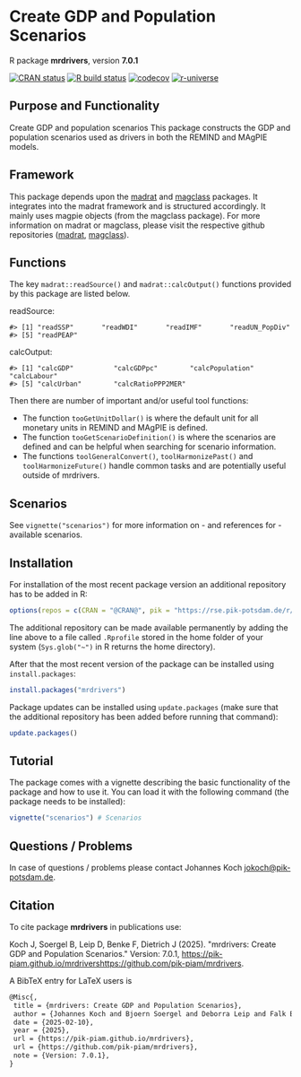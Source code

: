 # Create GDP and Population Scenarios

R package **mrdrivers**, version **7.0.1**

[![CRAN status](https://www.r-pkg.org/badges/version/mrdrivers)](https://cran.r-project.org/package=mrdrivers) [![R build status](https://pik-piam.github.io/mrdrivers/workflows/check/badge.svg)](https://pik-piam.github.io/mrdrivers/actions) [![codecov](https://codecov.io/gh/mrdrivers/branch/master/graph/badge.svg)](https://app.codecov.io/gh/mrdrivers) [![r-universe](https://pik-piam.r-universe.dev/badges/mrdrivers)](https://pik-piam.r-universe.dev/builds)

## Purpose and Functionality

Create GDP and population scenarios
    This package constructs the GDP and population scenarios used as drivers in both the REMIND and MAgPIE models.

<!-- README.md is generated from README.Rmd. Please edit that file -->
<!-- # mrdrivers -->
<!-- badges: start -->
<!-- [![lucode2-check](https://github.com/pik-piam/mrdrivers/actions/workflows/lucode2-check.yaml/badge.svg)](https://github.com/pik-piam/mrdrivers/actions/workflows/lucode2-check.yaml) -->
<!-- [![Lifecycle: stable](https://img.shields.io/badge/lifecycle-stable-bright_green.svg)](https://lifecycle.r-lib.org/articles/stages.html#stable) -->
<!-- [![Codecov test coverage](https://codecov.io/gh/pik-piam/mrdrivers/branch/main/graph/badge.svg)](https://app.codecov.io/gh/pik-piam/mrdrivers?branch=main) -->
<!-- badges: end -->
<!-- The goal of **mrdrivers** is to handle the construction of GDP, GDP per capita, Population and Urban Population share scenarios: all of which are important drivers to the REMIND and MAgPIE models. -->
<!-- ## Installation -->
<!-- ```{r, eval=FALSE} -->
<!-- # From the PIK rse-server -->
<!-- install.packages("mrdrivers", repos = "https://rse.pik-potsdam.de/r/packages") -->
<!-- # or from Github -->
<!-- remotes::install_github("pik-piam/mrdrivers") -->
<!-- ``` -->

## Framework

This package depends upon the
[madrat](https://github.com/pik-piam/madrat#readme) and
[magclass](https://github.com/pik-piam/magclass#readme) packages. It
integrates into the madrat framework and is structured accordingly. It
mainly uses magpie objects (from the magclass package). For more
information on madrat or magclass, please visit the respective github
repositories ([madrat](https://github.com/pik-piam/madrat#readme),
[magclass](https://github.com/pik-piam/magclass#readme)).

## Functions

The key `madrat::readSource()` and `madrat::calcOutput()` functions
provided by this package are listed below.

readSource:

    #> [1] "readSSP"       "readWDI"       "readIMF"       "readUN_PopDiv"
    #> [5] "readPEAP"

calcOutput:

    #> [1] "calcGDP"          "calcGDPpc"        "calcPopulation"   "calcLabour"      
    #> [5] "calcUrban"        "calcRatioPPP2MER"

Then there are number of important and/or useful tool functions:

- The function `tooGetUnitDollar()` is where the default unit for all
  monetary units in REMIND and MAgPIE is defined.
- The function `tooGetScenarioDefinition()` is where the scenarios are
  defined and can be helpful when searching for scenario information.
- The functions `toolGeneralConvert()`, `toolHarmonizePast()` and
  `toolHarmonizeFuture()` handle common tasks and are potentially useful
  outside of mrdrivers.

## Scenarios

See `vignette("scenarios")` for more information on - and references
for - available scenarios.

## Installation

For installation of the most recent package version an additional repository has to be added in R:

```r
options(repos = c(CRAN = "@CRAN@", pik = "https://rse.pik-potsdam.de/r/packages"))
```
The additional repository can be made available permanently by adding the line above to a file called `.Rprofile` stored in the home folder of your system (`Sys.glob("~")` in R returns the home directory).

After that the most recent version of the package can be installed using `install.packages`:

```r 
install.packages("mrdrivers")
```

Package updates can be installed using `update.packages` (make sure that the additional repository has been added before running that command):

```r 
update.packages()
```

## Tutorial

The package comes with a vignette describing the basic functionality of the package and how to use it. You can load it with the following command (the package needs to be installed):

```r
vignette("scenarios") # Scenarios
```

## Questions / Problems

In case of questions / problems please contact Johannes Koch <jokoch@pik-potsdam.de>.

## Citation

To cite package **mrdrivers** in publications use:

Koch J, Soergel B, Leip D, Benke F, Dietrich J (2025). "mrdrivers: Create GDP and Population Scenarios." Version: 7.0.1, <https://pik-piam.github.io/mrdrivershttps://github.com/pik-piam/mrdrivers>.

A BibTeX entry for LaTeX users is

 ```latex
@Misc{,
  title = {mrdrivers: Create GDP and Population Scenarios},
  author = {Johannes Koch and Bjoern Soergel and Deborra Leip and Falk Benke and Jan Philipp Dietrich},
  date = {2025-02-10},
  year = {2025},
  url = {https://pik-piam.github.io/mrdrivers},
  url = {https://github.com/pik-piam/mrdrivers},
  note = {Version: 7.0.1},
}
```
